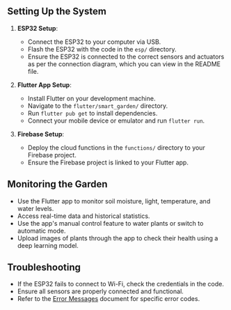 ## Setting Up the System
1. **ESP32 Setup**:
    - Connect the ESP32 to your computer via USB.
    - Flash the ESP32 with the code in the `esp/` directory.
    - Ensure the ESP32 is connected to the correct sensors and actuators as per the connection diagram, which you can view in the README file.

2. **Flutter App Setup**:
    - Install Flutter on your development machine.
    - Navigate to the `flutter/smart_garden/` directory.
    - Run `flutter pub get` to install dependencies.
    - Connect your mobile device or emulator and run `flutter run`.

3. **Firebase Setup**:
    - Deploy the cloud functions in the `functions/` directory to your Firebase project.
    - Ensure the Firebase project is linked to your Flutter app.

## Monitoring the Garden
- Use the Flutter app to monitor soil moisture, light, temperature, and water levels.
- Access real-time data and historical statistics.
- Use the app's manual control feature to water plants or switch to automatic mode.
- Upload images of plants through the app to check their health using a deep learning model.

## Troubleshooting
- If the ESP32 fails to connect to Wi-Fi, check the credentials in the code.
- Ensure all sensors are properly connected and functional.
- Refer to the [Error Messages](error_messages.md) document for specific error codes.
